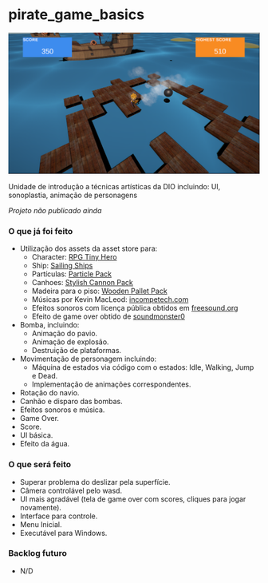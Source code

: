 # pirate_game_basics
![Ponto atual](Prints/Print06_2024-03-05_174308.png)

Unidade de introdução a técnicas artísticas da DIO incluindo: UI, sonoplastia, animação de personagens

*Projeto não publicado ainda*

### O que já foi feito
* Utilização dos assets da asset store para:
  * Character: [RPG Tiny Hero](https://assetstore.unity.com/packages/3d/characters/humanoids/rpg-tiny-hero-duo-pbr-polyart-225148)
  * Ship: [Sailing Ships](https://assetstore.unity.com/packages/3d/vehicles/sea/sailing-ships-14th-15th-century-198426)
  * Partículas: [Particle Pack](https://opengameart.org/content/particle-pack-80-sprites)
  * Canhoes: [Stylish Cannon Pack](https://assetstore.unity.com/packages/3d/props/weapons/stylish-cannon-pack-174145)
  * Madeira para o piso: [Wooden Pallet Pack](https://assetstore.unity.com/packages/3d/props/industrial/wooden-pallet-pack-657)
  * Músicas por Kevin MacLeod: [incompetech.com](https://www.incompetech.com)
  * Efeitos sonoros com licença pública obtidos em [freesound.org](https://freesound.org)
  * Efeito de game over obtido de [soundmonster0](https://freesound.org/people/soundmonster0/sounds/533925/)
* Bomba, incluindo:
  * Animação do pavio.
  * Animação de explosão.
  * Destruição de plataformas.
* Movimentação de personagem incluindo:
  * Máquina de estados via código com o estados: Idle, Walking, Jump e Dead.
  * Implementação de animações correspondentes.
* Rotação do navio.
* Canhão e disparo das bombas.
* Efeitos sonoros e música.
* Game Over.
* Score.
* UI básica.
* Efeito da água.

### O que será feito
* Superar problema do deslizar pela superfície.
* Câmera controlável pelo wasd.
* UI mais agradável (tela de game over com scores, cliques para jogar novamente).
* Interface para controle.
* Menu Inicial.
* Executável para Windows.

### Backlog futuro
* N/D